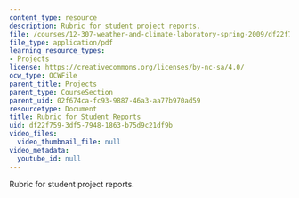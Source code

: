```yaml
---
content_type: resource
description: Rubric for student project reports.
file: /courses/12-307-weather-and-climate-laboratory-spring-2009/df22f7593df579481863b75d9c21df9b_report_rubric.pdf
file_type: application/pdf
learning_resource_types:
- Projects
license: https://creativecommons.org/licenses/by-nc-sa/4.0/
ocw_type: OCWFile
parent_title: Projects
parent_type: CourseSection
parent_uid: 02f674ca-fc93-9887-46a3-aa77b970ad59
resourcetype: Document
title: Rubric for Student Reports
uid: df22f759-3df5-7948-1863-b75d9c21df9b
video_files:
  video_thumbnail_file: null
video_metadata:
  youtube_id: null
---
```

Rubric for student project reports.